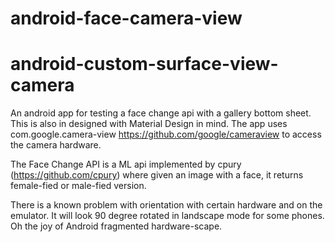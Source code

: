 # android-face-camera-view

# android-custom-surface-view-camera
An android app for testing a face change api with a gallery bottom sheet. This is also in designed with Material Design in mind. The app uses com.google.camera-view https://github.com/google/cameraview to access the camera hardware. 

The Face Change API is a ML api implemented by cpury (https://github.com/cpury) where given an image with a face, it returns
female-fied or male-fied version.

There is a known problem with orientation with certain hardware and on the emulator. It will look 90 degree rotated in landscape mode for some phones. Oh the joy of Android fragmented hardware-scape.
